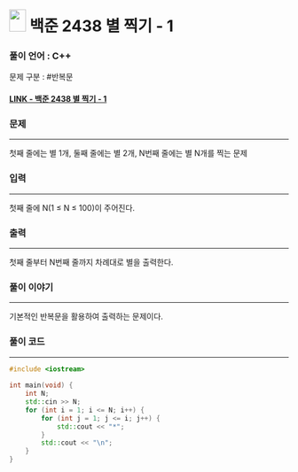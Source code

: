 
# <img src="https://d2gd6pc034wcta.cloudfront.net/tier/1.svg" width="30" height="40"> 백준 2438 별 찍기 - 1


### 풀이 언어 : C++

문제 구분 : #반복문
#### [LINK - 백준 2438 별 찍기 - 1](https://www.acmicpc.net/problem/2438)

### 문제
<hr>

첫째 줄에는 별 1개, 둘째 줄에는 별 2개, N번째 줄에는 별 N개를 찍는 문제

### 입력
<hr>

첫째 줄에 N(1 ≤ N ≤ 100)이 주어진다.
### 출력
<hr>

첫째 줄부터 N번째 줄까지 차례대로 별을 출력한다.
### 풀이 이야기
<hr>

기본적인 반복문을 활용하여 출력하는 문제이다.

### 풀이 코드
<hr>

``` c++
#include <iostream>
 
int main(void) {
	int N;
	std::cin >> N;
	for (int i = 1; i <= N; i++) {
		for (int j = 1; j <= i; j++) {
			std::cout << "*";
		}
		std::cout << "\n";
	}
}
```
